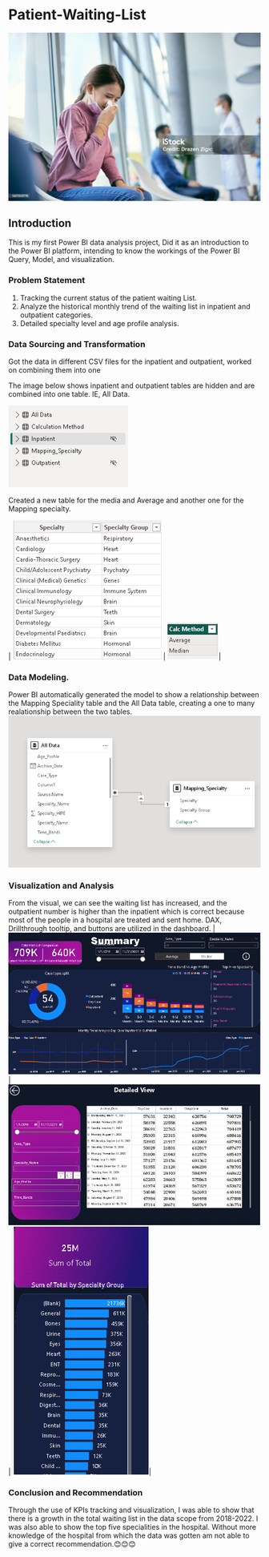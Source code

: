 # Patient-Waiting-List
![](waiting_area2.png)
## Introduction
This is my first Power BI data analysis project, Did it as an introduction to the Power BI platform, intending to know the workings of the Power BI Query, Model, and visualization.
### Problem Statement
1. Tracking the current status of the patient waiting List.
2. Analyze the historical monthly trend of the waiting list in inpatient and outpatient categories.
3. Detailed specialty level and age profile analysis.

### Data Sourcing and Transformation
Got the data in different CSV files for the inpatient and outpatient, worked on combining them into one

The image below shows inpatient and outpatient tables are hidden and are combined into one table. IE, All Data.

![](tables.png)

Created a new table for the media and Average and another one for the  Mapping specialty.

| ![](mapping_specialty.png) | ![](calc_Methd.png)|


### Data Modeling.
Power BI automatically generated the model to show a relationship between the Mapping Speciality table and the All Data table, creating a one to many realationship between the two tables.
![](All_data_model.png)

### Visualization and Analysis
From the visual, we can see the waiting list has increased, and the outpatient number is higher than the inpatient which is correct because most of the people in a hospital are treated and sent home.
DAX, Drillthrough tooltip, and buttons are utilized in the dashboard.
| ![](dash_summary.png)|![](details.png)|![](tooltip.png)|

### Conclusion and Recommendation
Through the use of KPIs tracking and visualization, I was able to show that there is a growth in the total waiting list in the data scope from 2018-2022. I was also able to show the top five specialities in the hospital. Without more knowledge of the hospital from which the data was gotten am not able to give a correct recommendation.😊😊😊 









